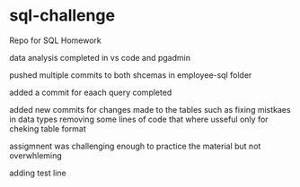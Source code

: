 # sql-challenge
Repo for SQL Homework


data analysis completed in vs code and pgadmin


pushed multiple commits to both shcemas in employee-sql folder


added a commit for eaach query completed  


added new commits for changes made to the tables 
    such as fixing mistkaes in data types
    removing some lines of code that where usseful only for cheking table format


assigmnent was challenging enough to practice the material but not overwhleming 

adding test line 
